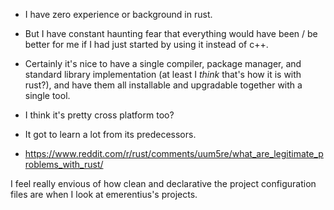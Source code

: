 <!-- SPDX-FileCopyrightText: 2020 David Fong -->
<!-- SPDX-License-Identifier: CC0-1.0 -->

- I have zero experience or background in rust.
- But I have constant haunting fear that everything would have been / be better for me if I had just started by using it instead of c++.
- Certainly it's nice to have a single compiler, package manager, and standard library implementation (at least I _think_ that's how it is with rust?), and have them all installable and upgradable together with a single tool.
- I think it's pretty cross platform too?
- It got to learn a lot from its predecessors.

- https://www.reddit.com/r/rust/comments/uum5re/what_are_legitimate_problems_with_rust/

I feel really envious of how clean and declarative the project configuration files are when I look at emerentius's projects.